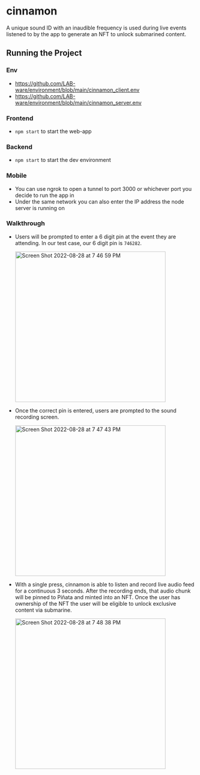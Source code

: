 # cinnamon

A unique sound ID with an inaudible frequency is used during live events listened to by the app to generate an NFT to unlock submarined content.

## Running the Project

### Env

- https://github.com/LAB-ware/environment/blob/main/cinnamon_client.env
- https://github.com/LAB-ware/environment/blob/main/cinnamon_server.env

### Frontend

- `npm start` to start the web-app

### Backend

- `npm start` to start the dev environment

### Mobile

- You can use ngrok to open a tunnel to port 3000 or whichever port you decide to run the app in
- Under the same network you can also enter the IP address the node server is running on

### Walkthrough

- Users will be prompted to enter a 6 digit pin at the event they are attending. In our test case, our 6 digit pin is `746282`.

  <img width="auto" height="400" alt="Screen Shot 2022-08-28 at 7 46 59 PM" src="https://user-images.githubusercontent.com/90666446/187102648-70b7843f-3270-4b2f-be46-cb33192141e3.png">

- Once the correct pin is entered, users are prompted to the sound recording screen.

  <img width="auto" height="400" alt="Screen Shot 2022-08-28 at 7 47 43 PM" src="https://user-images.githubusercontent.com/90666446/187102684-8b8fa8f0-ad50-4328-b87f-eae30d6dfe4e.png">

- With a single press, cinnamon is able to listen and record live audio feed for a continuous 3 seconds. After the recording ends, that audio chunk will be pinned to Piñata and minted into an NFT. Once the user has ownership of the NFT the user will be eligible to unlock exclusive content via submarine.

  <img width="auto" height="400" alt="Screen Shot 2022-08-28 at 7 48 38 PM" src="https://user-images.githubusercontent.com/90666446/187102745-edbc5430-b610-40f5-ba63-7cc6e764bc21.png">
